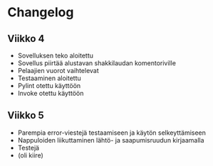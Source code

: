 # Changelog

## Viikko 4
* Sovelluksen teko aloitettu
* Sovellus piirtää alustavan shakkilaudan komentoriville
* Pelaajien vuorot vaihtelevat
* Testaaminen aloitettu
* Pylint otettu käyttöön
* Invoke otettu käyttöön

## Viikko 5
* Parempia error-viestejä testaamiseen ja käytön selkeyttämiseen
* Nappuloiden liikuttaminen lähtö- ja saapumisruudun kirjaamalla
* Testejä
* (oli kiire)
